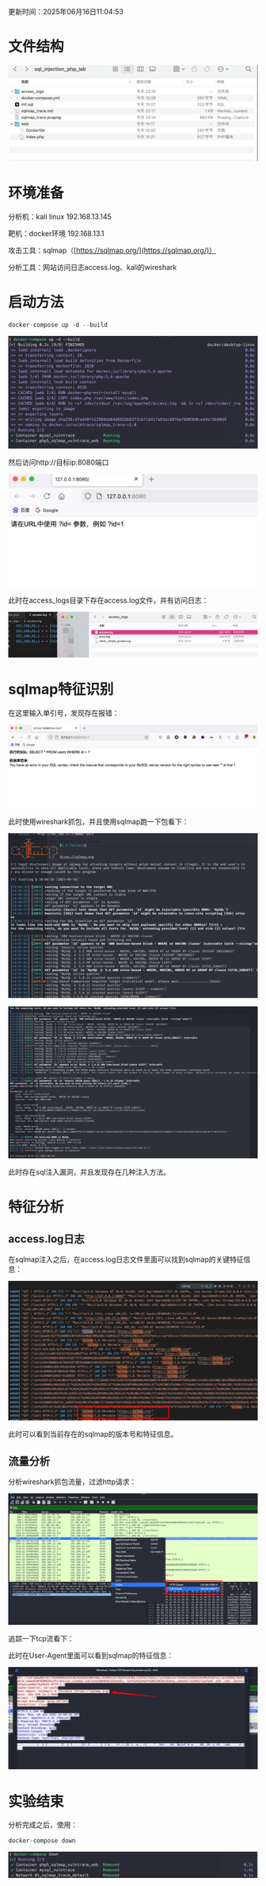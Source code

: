 更新时间：2025年06月16日11:04:53



# 文件结构
![](images/1750083444055-abf43b03-dd38-4739-8c70-bf94b2a2ac76.png)

# 环境准备
分析机：kali linux  192.168.13.145 

靶机：docker环境 192.168.13.1

攻击工具：sqlmap（[https://sqlmap.org/](https://sqlmap.org/)）

分析工具：网站访问日志access.log、kali的wireshark



# 启动方法
```python
docker-compose up -d --build
```



![](images/1750755227253-a52b5946-989b-4eff-80d2-5b4e24ad6351.png)





然后访问http://目标ip:8080端口



![](images/1750082483495-84e56174-6622-447c-8942-718b9dc722c2.png)

此时在access_logs目录下存在access.log文件，并有访问日志：



![](images/1750082724381-21f506c1-0a85-4027-8179-0580423c13eb.png)

# sqlmap特征识别
在这里输入单引号，发现存在报错：



![](images/1750082528201-6c0b9377-75dd-4bf2-8c3a-6ba6b421aa9c.png)



此时使用wireshark抓包，并且使用sqlmap跑一下包看下：



![](images/1750082829876-263bb5a8-a06e-4cdb-b1b8-9b067a6ea168.png)



![](images/1750082840528-c9aebae0-6129-47b1-a8f0-cec1b010026e.png)



此时存在sql注入漏洞，并且发现存在几种注入方法。

# 特征分析
## access.log日志
在sqlmap注入之后，在access.log日志文件里面可以找到sqlmap的关键特征信息：





![](images/1750082937801-c498c5a6-a77b-401b-bedf-e3c5ee84b85d.png)





此时可以看到当前存在的sqlmap的版本号和特征信息。

## 流量分析
分析wireshark抓包流量，过滤http请求：





![](images/1750083013572-7af5aeee-eab9-44be-b344-912dad2b3e69.png)



追踪一下tcp流看下：

此时在User-Agent里面可以看到sqlmap的特征信息：

![](images/1750083041213-b11d6705-2cb2-4ce0-b302-5b1cc2d023d8.png)



# 实验结束
分析完成之后，使用：

```python
docker-compose down
```





![](images/1750755263394-721bd2e2-e371-4f64-a898-b97ba81739eb.png)



















